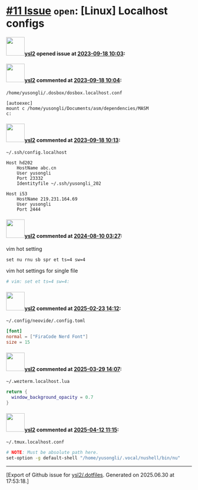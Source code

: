 # [\#11 Issue](https://github.com/ysl2/.dotfiles/issues/11) `open`: [Linux] Localhost configs

#### <img src="https://avatars.githubusercontent.com/u/39717545?u=3a56d7b47e1688f70c83e440ba0835f8d24c43e3&v=4" width="50">[ysl2](https://github.com/ysl2) opened issue at [2023-09-18 10:03](https://github.com/ysl2/.dotfiles/issues/11):



#### <img src="https://avatars.githubusercontent.com/u/39717545?u=3a56d7b47e1688f70c83e440ba0835f8d24c43e3&v=4" width="50">[ysl2](https://github.com/ysl2) commented at [2023-09-18 10:04](https://github.com/ysl2/.dotfiles/issues/11#issuecomment-1723103390):

`/home/yusongli/.dosbox/dosbox.localhost.conf`

```gitconfig
[autoexec]
mount c /home/yusongli/Documents/asm/dependencies/MASM
c:
```

#### <img src="https://avatars.githubusercontent.com/u/39717545?u=3a56d7b47e1688f70c83e440ba0835f8d24c43e3&v=4" width="50">[ysl2](https://github.com/ysl2) commented at [2023-09-18 10:13](https://github.com/ysl2/.dotfiles/issues/11#issuecomment-1723116559):

`~/.ssh/config.localhost`

```
Host hd202
    HostName abc.cn
    User yusongli
    Port 23332
    Identityfile ~/.ssh/yusongli_202

Host i53
    HostName 219.231.164.69
    User yusongli
    Port 2444
```

#### <img src="https://avatars.githubusercontent.com/u/39717545?u=3a56d7b47e1688f70c83e440ba0835f8d24c43e3&v=4" width="50">[ysl2](https://github.com/ysl2) commented at [2024-08-10 03:27](https://github.com/ysl2/.dotfiles/issues/11#issuecomment-2278960728):

vim hot setting

```vimscript
set nu rnu sb spr et ts=4 sw=4
```

vim hot settings for single file

```bash
# vim: set et ts=4 sw=4:
```

#### <img src="https://avatars.githubusercontent.com/u/39717545?u=3a56d7b47e1688f70c83e440ba0835f8d24c43e3&v=4" width="50">[ysl2](https://github.com/ysl2) commented at [2025-02-23 14:12](https://github.com/ysl2/.dotfiles/issues/11#issuecomment-2676884259):

`~/.config/neovide/.config.toml`

```toml
[font]
normal = ["FiraCode Nerd Font"]
size = 15
```

#### <img src="https://avatars.githubusercontent.com/u/39717545?u=3a56d7b47e1688f70c83e440ba0835f8d24c43e3&v=4" width="50">[ysl2](https://github.com/ysl2) commented at [2025-03-29 14:07](https://github.com/ysl2/.dotfiles/issues/11#issuecomment-2763382598):

`~/.wezterm.localhost.lua`

```lua
return {
  window_background_opacity = 0.7
}
```

#### <img src="https://avatars.githubusercontent.com/u/39717545?u=3a56d7b47e1688f70c83e440ba0835f8d24c43e3&v=4" width="50">[ysl2](https://github.com/ysl2) commented at [2025-04-12 11:15](https://github.com/ysl2/.dotfiles/issues/11#issuecomment-2798790442):

`~/.tmux.localhost.conf`

```bash
# NOTE: Must be absolute path here.
set-option -g default-shell "/home/yusongli/.vocal/nushell/bin/nu"
```


-------------------------------------------------------------------------------



[Export of Github issue for [ysl2/.dotfiles](https://github.com/ysl2/.dotfiles). Generated on 2025.06.30 at 17:53:18.]
